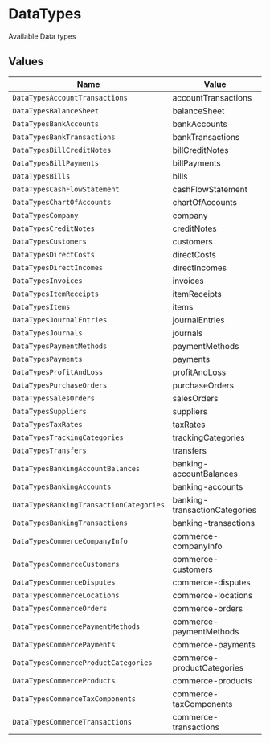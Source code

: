 # DataTypes

Available Data types


## Values

| Name                                    | Value                                   |
| --------------------------------------- | --------------------------------------- |
| `DataTypesAccountTransactions`          | accountTransactions                     |
| `DataTypesBalanceSheet`                 | balanceSheet                            |
| `DataTypesBankAccounts`                 | bankAccounts                            |
| `DataTypesBankTransactions`             | bankTransactions                        |
| `DataTypesBillCreditNotes`              | billCreditNotes                         |
| `DataTypesBillPayments`                 | billPayments                            |
| `DataTypesBills`                        | bills                                   |
| `DataTypesCashFlowStatement`            | cashFlowStatement                       |
| `DataTypesChartOfAccounts`              | chartOfAccounts                         |
| `DataTypesCompany`                      | company                                 |
| `DataTypesCreditNotes`                  | creditNotes                             |
| `DataTypesCustomers`                    | customers                               |
| `DataTypesDirectCosts`                  | directCosts                             |
| `DataTypesDirectIncomes`                | directIncomes                           |
| `DataTypesInvoices`                     | invoices                                |
| `DataTypesItemReceipts`                 | itemReceipts                            |
| `DataTypesItems`                        | items                                   |
| `DataTypesJournalEntries`               | journalEntries                          |
| `DataTypesJournals`                     | journals                                |
| `DataTypesPaymentMethods`               | paymentMethods                          |
| `DataTypesPayments`                     | payments                                |
| `DataTypesProfitAndLoss`                | profitAndLoss                           |
| `DataTypesPurchaseOrders`               | purchaseOrders                          |
| `DataTypesSalesOrders`                  | salesOrders                             |
| `DataTypesSuppliers`                    | suppliers                               |
| `DataTypesTaxRates`                     | taxRates                                |
| `DataTypesTrackingCategories`           | trackingCategories                      |
| `DataTypesTransfers`                    | transfers                               |
| `DataTypesBankingAccountBalances`       | banking-accountBalances                 |
| `DataTypesBankingAccounts`              | banking-accounts                        |
| `DataTypesBankingTransactionCategories` | banking-transactionCategories           |
| `DataTypesBankingTransactions`          | banking-transactions                    |
| `DataTypesCommerceCompanyInfo`          | commerce-companyInfo                    |
| `DataTypesCommerceCustomers`            | commerce-customers                      |
| `DataTypesCommerceDisputes`             | commerce-disputes                       |
| `DataTypesCommerceLocations`            | commerce-locations                      |
| `DataTypesCommerceOrders`               | commerce-orders                         |
| `DataTypesCommercePaymentMethods`       | commerce-paymentMethods                 |
| `DataTypesCommercePayments`             | commerce-payments                       |
| `DataTypesCommerceProductCategories`    | commerce-productCategories              |
| `DataTypesCommerceProducts`             | commerce-products                       |
| `DataTypesCommerceTaxComponents`        | commerce-taxComponents                  |
| `DataTypesCommerceTransactions`         | commerce-transactions                   |